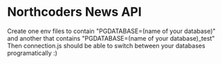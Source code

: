 # Northcoders News API

Create one env files to contain "PGDATABASE=(name of your database)" and another that contains "PGDATABASE=(name of your database)_test"
Then connection.js should be able to switch between your databases programatically :)
 